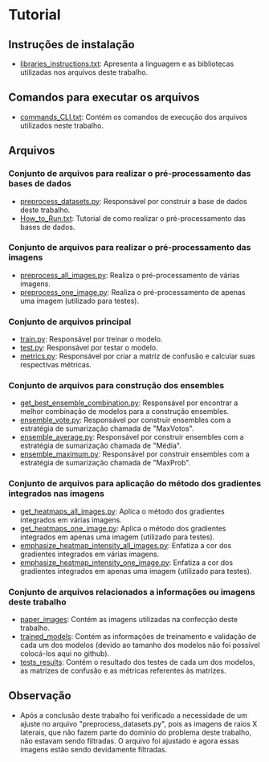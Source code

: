 # Tutorial


## Instruções de instalação

- [libraries_instructions.txt](libraries_instructions.txt): Apresenta a linguagem e as bibliotecas utilizadas nos arquivos deste trabalho.


## Comandos para executar os arquivos

- [commands_CLI.txt](commands_CLI.txt): Contém os comandos de execução dos arquivos utilizados neste trabalho.


## Arquivos

### Conjunto de arquivos para realizar o pré-processamento das bases de dados

- [preprocess_datasets.py](code/preprocess_datasets/preprocess/preprocess_datasets.py): Responsável por construir a base de dados deste trabalho.
- [How_to_Run.txt](code/preprocess/preprocess_datasets/How_to_Run.txt): Tutorial de como realizar o pré-processamento das bases de dados.


### Conjunto de arquivos para realizar o pré-processamento das imagens

- [preprocess_all_images.py](code/preprocess/preprocess_images/preprocess_all_images.py): Realiza o pré-processamento de várias imagens.
- [preprocess_one_image.py](code/preprocess/preprocess_images/preprocess_one_image.py): Realiza o pré-processamento de apenas uma imagem (utilizado para testes).


### Conjunto de arquivos principal

- [train.py](code/train.py): Responsável por treinar o modelo.
- [test.py](code/test.py): Responsável por testar o modelo.
- [metrics.py](code/metrics.py): Responsável por criar a matriz de confusão e calcular suas respectivas métricas.


### Conjunto de arquivos para construção dos ensembles

- [get_best_ensemble_combination.py](code/test_types/ensembles/get_best_ensemble_combination.py): Responsável por encontrar a melhor combinação de modelos para a construção ensembles.
- [ensemble_vote.py](code/test_types/ensembles/ensemble_vote/ensemble_vote.py): Responsável por construir ensembles com a estratégia de sumarização chamada de "MaxVotos".
- [ensemble_average.py](code/test_types/ensembles/ensemble_average/ensemble_average.py): Responsável por construir ensembles com a estratégia de sumarização chamada de "Média".
- [ensemble_maximum.py](code/test_types/ensembles/ensemble_maximum/ensemble_maximum.py): Responsável por construir ensembles com a estratégia de sumarização chamada de "MaxProb".


### Conjunto de arquivos para aplicação do método dos gradientes integrados nas imagens

- [get_heatmaps_all_images.py](code/heatmaps/get_heatmaps/get_heatmaps_all_images.py): Aplica o método dos gradientes integrados em várias imagens.
- [get_heatmaps_one_image.py](code/heatmaps/get_heatmaps/get_heatmaps_one_image.py): Aplica o método dos gradientes integrados em apenas uma imagem (utilizado para testes).
- [emphasize_heatmap_intensity_all_images.py](code/heatmaps/emphasize_heatmap_intensity/emphasize_heatmap_intensity_all_images.py): Enfatiza a cor dos gradientes integrados em várias imagens.
- [emphasize_heatmap_intensity_one_image.py](code/heatmaps/emphasize_heatmap_intensity/emphasize_heatmap_intensity_one_image.py): Enfatiza a cor dos gradientes integrados em apenas uma imagem (utilizado para testes).


### Conjunto de arquivos relacionados a informações ou imagens deste trabalho

- [paper_images](paper_images): Contém as imagens utilizadas na confecção deste trabalho.
- [trained_models](trained_models): Contém as informações de treinamento e validação de cada um dos modelos (devido ao tamanho dos modelos não foi possível colocá-los aqui no github).
- [tests_results](tests_results): Contém o resultado dos testes de cada um dos modelos, as matrizes de confusão e as métricas referentes às matrizes.


## Observação

- Após a conclusão deste trabalho foi verificado a necessidade de um ajuste no arquivo "preprocess_datasets.py", pois as imagens de raios X laterais, que não fazem parte do domínio do problema deste trabalho, não estavam sendo filtradas. O arquivo foi ajustado e agora essas imagens estão sendo devidamente filtradas.
